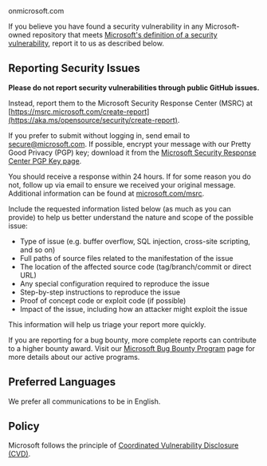 <!-- BEGIN MICROSOFT SECURITY.MD V0.0.8 BLOCK --> onmicrosoft.com
If you believe you have found a security vulnerability in any Microsoft-owned repository that meets [Microsoft's definition of a security vulnerability](https://aka.ms/opensource/security/definition), report it to us as described below.

## Reporting Security Issues

**Please do not report security vulnerabilities through public GitHub issues.**

Instead, report them to the Microsoft Security Response Center (MSRC) at [https://msrc.microsoft.com/create-report](https://aka.ms/opensource/security/create-report).

If you prefer to submit without logging in, send email to [secure@microsoft.com](mailto:secure@microsoft.com). If possible, encrypt your message with our Pretty Good Privacy (PGP) key; download it from the [Microsoft Security Response Center PGP Key page](https://aka.ms/opensource/security/pgpkey).

You should receive a response within 24 hours. If for some reason you do not, follow up via email to ensure we received your original message. Additional information can be found at [microsoft.com/msrc](https://aka.ms/opensource/security/msrc).

Include the requested information listed below (as much as you can provide) to help us better understand the nature and scope of the possible issue:

  - Type of issue (e.g. buffer overflow, SQL injection, cross-site scripting, and so on)
  - Full paths of source files related to the manifestation of the issue
  - The location of the affected source code (tag/branch/commit or direct URL)
  - Any special configuration required to reproduce the issue
  - Step-by-step instructions to reproduce the issue
  - Proof of concept code or exploit code (if possible)
  - Impact of the issue, including how an attacker might exploit the issue

This information will help us triage your report more quickly.

If you are reporting for a bug bounty, more complete reports can contribute to a higher bounty award. Visit our [Microsoft Bug Bounty Program](https://aka.ms/opensource/security/bounty) page for more details about our active programs.

## Preferred Languages

We prefer all communications to be in English.

## Policy

Microsoft follows the principle of [Coordinated Vulnerability Disclosure (CVD)](https://aka.ms/opensource/security/cvd).

<!-- END MICROSOFT SECURITY.MD BLOCK -->
